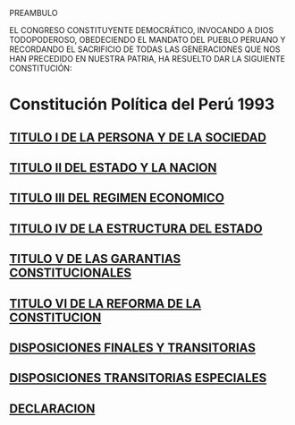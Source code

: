 PREAMBULO

EL  CONGRESO  CONSTITUYENTE  DEMOCRÁTICO,  INVOCANDO  A  DIOS  TODOPODEROSO,  OBEDECIENDO  EL MANDATO DEL PUEBLO PERUANO Y RECORDANDO EL SACRIFICIO DE TODAS LAS GENERACIONES QUE NOS HAN PRECEDIDO EN NUESTRA PATRIA, HA RESUELTO DAR LA SIGUIENTE CONSTITUCIÓN:

# Constitución Política del Perú 1993

## [TITULO I DE LA PERSONA Y DE LA SOCIEDAD](./titulo-i)
## [TITULO II DEL ESTADO Y LA NACION](./titulo-ii)
## [TITULO III DEL REGIMEN ECONOMICO](./titulo-iii)
## [TITULO IV DE LA ESTRUCTURA DEL ESTADO](./titulo-iv)
## [TITULO V DE LAS GARANTIAS CONSTITUCIONALES](./titulo-v)
## [TITULO VI DE LA REFORMA DE LA CONSTITUCION](./titulo-vi)

## [DISPOSICIONES FINALES Y TRANSITORIAS](./disposiciones-finales-y-transitorias.md)
## [DISPOSICIONES TRANSITORIAS ESPECIALES](./disposiciones-transitorias-especiales.md)

## [DECLARACION](./declaracion.md)